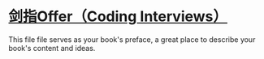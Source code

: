 [剑指Offer（Coding Interviews）](http://www.lintcode.com/en/ladder/6/)
=======

This file file serves as your book's preface, a great place to describe your book's content and ideas.
